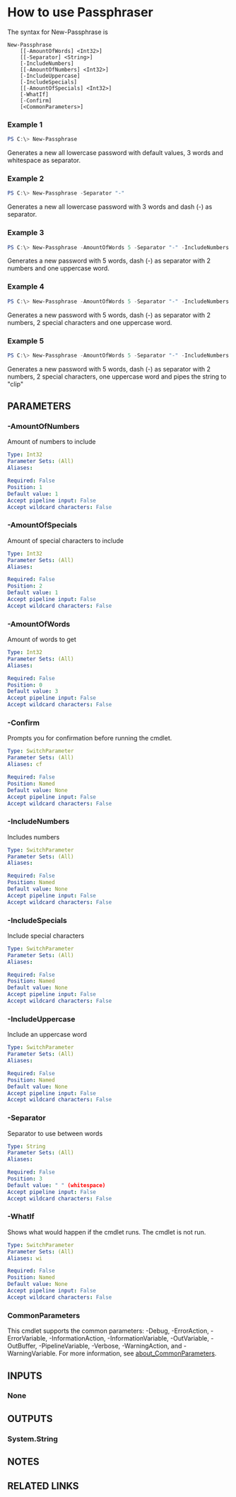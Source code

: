 ﻿# How to use Passphraser

The syntax for New-Passphrase is
```
New-Passphrase 
    [[-AmountOfWords] <Int32>]
    [[-Separator] <String>]
    [-IncludeNumbers]
    [[-AmountOfNumbers] <Int32>]
    [-IncludeUppercase]
    [-IncludeSpecials]
    [[-AmountOfSpecials] <Int32>]
    [-WhatIf]
    [-Confirm]
    [<CommonParameters>]
```

### Example 1
```powershell
PS C:\> New-Passphrase
```
Generates a new all lowercase password with default values, 3 words and whitespace as separator.

### Example 2
```powershell
PS C:\> New-Passphrase -Separator "-"
```
Generates a new all lowercase password with 3 words and dash (-) as separator.

### Example 3
```powershell
PS C:\> New-Passphrase -AmountOfWords 5 -Separator "-" -IncludeNumbers -AmountOfNumbers 2 -IncludeUppercase
```
Generates a new password with 5 words, dash (-) as separator with 2 numbers and one uppercase word.

### Example 4
```powershell
PS C:\> New-Passphrase -AmountOfWords 5 -Separator "-" -IncludeNumbers -AmountOfNumbers 2 -IncludeUppercase -IncludeSpecials -AmountOfSpecials 2
```
Generates a new password with 5 words, dash (-) as separator with 2 numbers, 2 special characters and one uppercase word.

### Example 5
```powershell
PS C:\> New-Passphrase -AmountOfWords 5 -Separator "-" -IncludeNumbers -AmountOfNumbers 2 -IncludeUppercase -IncludeSpecials -AmountOfSpecials 2 | clip
```
Generates a new password with 5 words, dash (-) as separator with 2 numbers, 2 special characters, one uppercase word and pipes the string to "clip"

## PARAMETERS

### -AmountOfNumbers
Amount of numbers to include

```yaml
Type: Int32
Parameter Sets: (All)
Aliases:

Required: False
Position: 1
Default value: 1
Accept pipeline input: False
Accept wildcard characters: False
```

### -AmountOfSpecials
Amount of special characters to include

```yaml
Type: Int32
Parameter Sets: (All)
Aliases:

Required: False
Position: 2
Default value: 1
Accept pipeline input: False
Accept wildcard characters: False
```

### -AmountOfWords
Amount of words to get

```yaml
Type: Int32
Parameter Sets: (All)
Aliases:

Required: False
Position: 0
Default value: 3
Accept pipeline input: False
Accept wildcard characters: False
```

### -Confirm
Prompts you for confirmation before running the cmdlet.

```yaml
Type: SwitchParameter
Parameter Sets: (All)
Aliases: cf

Required: False
Position: Named
Default value: None
Accept pipeline input: False
Accept wildcard characters: False
```

### -IncludeNumbers
Includes numbers

```yaml
Type: SwitchParameter
Parameter Sets: (All)
Aliases:

Required: False
Position: Named
Default value: None
Accept pipeline input: False
Accept wildcard characters: False
```

### -IncludeSpecials
Include special characters

```yaml
Type: SwitchParameter
Parameter Sets: (All)
Aliases:

Required: False
Position: Named
Default value: None
Accept pipeline input: False
Accept wildcard characters: False
```

### -IncludeUppercase
Include an uppercase word

```yaml
Type: SwitchParameter
Parameter Sets: (All)
Aliases:

Required: False
Position: Named
Default value: None
Accept pipeline input: False
Accept wildcard characters: False
```

### -Separator
Separator to use between words

```yaml
Type: String
Parameter Sets: (All)
Aliases:

Required: False
Position: 3
Default value: " " (whitespace)
Accept pipeline input: False
Accept wildcard characters: False
```

### -WhatIf
Shows what would happen if the cmdlet runs.
The cmdlet is not run.

```yaml
Type: SwitchParameter
Parameter Sets: (All)
Aliases: wi

Required: False
Position: Named
Default value: None
Accept pipeline input: False
Accept wildcard characters: False
```

### CommonParameters
This cmdlet supports the common parameters: -Debug, -ErrorAction, -ErrorVariable, -InformationAction, -InformationVariable, -OutVariable, -OutBuffer, -PipelineVariable, -Verbose, -WarningAction, and -WarningVariable. For more information, see [about_CommonParameters](http://go.microsoft.com/fwlink/?LinkID=113216).

## INPUTS

### None

## OUTPUTS

### System.String

## NOTES

## RELATED LINKS